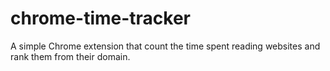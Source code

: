 # chrome-time-tracker
A simple Chrome extension that count the time spent reading websites and rank them from their domain.
